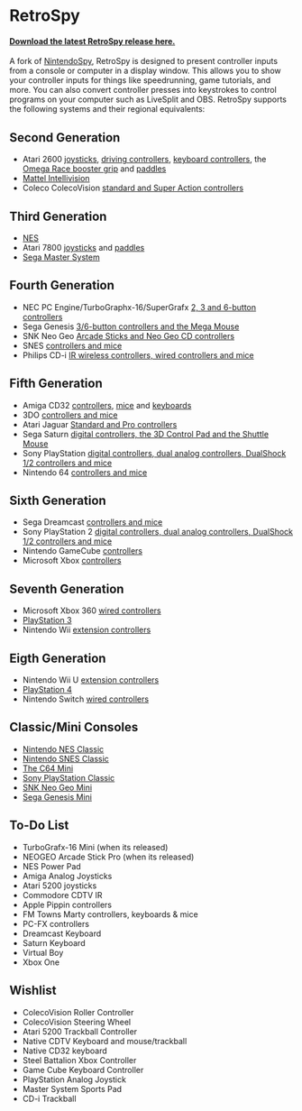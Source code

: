 # RetroSpy

#### [Download the latest RetroSpy release here.](https://github.com/zoggins/RetroSpy/releases/latest)

A fork of [NintendoSpy](https://github.com/jaburns/NintendoSpy), RetroSpy is designed to present controller inputs from a console or computer in a display window.  This allows you to show your controller inputs for things like speedrunning, game tutorials, and more.  You can also convert controller presses into keystrokes to control programs on your computer such as LiveSplit and OBS.  RetroSpy supports the following systems and their regional equivalents:

## Second Generation
* Atari 2600 [joysticks](https://github.com/zoggins/RetroSpy/wiki/Classic-DB9-Controllers-on-Arduino-Getting-Started), [driving controllers](https://github.com/zoggins/RetroSpy/wiki/Atari-Driving-Controller-on-Arduino-Getting-Started), [keyboard controllers](https://github.com/zoggins/RetroSpy/wiki/Atari-Keyboard-Controller-on-Arduino-Getting-Started), the [Omega Race booster grip](https://github.com/zoggins/RetroSpy/wiki/Atari-Omega-Race-Booster-Grip-on-Arduino-Getting-Started) and [paddles](https://github.com/zoggins/RetroSpy/wiki/Atari-Paddles-on-Arduino-Getting-Started)
* [Mattel Intellivision](https://github.com/zoggins/RetroSpy/wiki/Intellivision-on-Arduino-Getting-Started)
* Coleco ColecoVision [standard and Super Action controllers](https://github.com/zoggins/RetroSpy/wiki/Coleco-ColecoVision-Controllers-on-Arduino-Getting-Started)

## Third Generation
 - [NES](https://github.com/zoggins/RetroSpy/wiki/RetroSpy-Hardware-Selection)
 - Atari 7800 [joysticks](https://github.com/zoggins/RetroSpy/wiki/Atari-Omega-Race-Booster-Grip-on-Arduino-Getting-Started) and [paddles](https://github.com/zoggins/RetroSpy/wiki/Atari-Paddles-on-Arduino-Getting-Started)
 - [Sega Master System](https://github.com/zoggins/RetroSpy/wiki/SMS-Controllers-on-Arduino-Getting-Started)

## Fourth Generation
 - NEC PC Engine/TurboGraphx-16/SuperGrafx [2, 3 and 6-button controllers](https://github.com/zoggins/RetroSpy/wiki/TurboGrafx-16-PC-Engine-on-Arduino-Getting-Started)
 - Sega Genesis [3/6-button controllers and the Mega Mouse](https://github.com/zoggins/RetroSpy/wiki/Genesis-on-Arduino-Getting-Started)
 - SNK Neo Geo [Arcade Sticks and Neo Geo CD controllers](https://github.com/zoggins/RetroSpy/wiki/Neo-Geo-on-Arduino-Getting-Started)
 - SNES [controllers and mice](https://github.com/zoggins/RetroSpy/wiki/RetroSpy-Hardware-Selection)
 - Philips CD-i [IR wireless controllers, wired controllers and mice](https://github.com/zoggins/RetroSpy/wiki/CDi-on-Arduino-Getting-Started)

## Fifth Generation
 - Amiga CD32 [controllers](https://github.com/zoggins/RetroSpy/wiki/Amiga-CD32-on-Teensy-Getting-Started), [mice](https://github.com/zoggins/RetroSpy/wiki/Amiga-Mice-on-Arduino-Getting-Started) and [keyboards](https://github.com/zoggins/RetroSpy/wiki/CD32-Keyboard-on-Arduino-Getting-Started)
 - 3DO [controllers and mice](https://github.com/zoggins/RetroSpy/wiki/3DO-on-Arduino-Getting-Started)
 - Atari Jaguar [Standard and Pro controllers](https://github.com/zoggins/RetroSpy/wiki/Jaguar-on-Arduino-Getting-Started)
 - Sega Saturn [digital controllers, the 3D Control Pad and the Shuttle Mouse](https://github.com/zoggins/RetroSpy/wiki/Saturn-on-Arduino-Getting-Started)
 - Sony PlayStation [digital controllers, dual analog controllers, DualShock 1/2 controllers and mice](https://github.com/zoggins/RetroSpy/wiki/Playstation-1-&-2-on-Arduino-Getting-Started)
 - Nintendo 64 [controllers and mice](https://github.com/zoggins/RetroSpy/wiki/RetroSpy-Hardware-Selection)

## Sixth Generation
 - Sega Dreamcast [controllers and mice](https://github.com/zoggins/RetroSpy/wiki/Dreamcast-on-Teensy-Getting-Started) 
 - Sony PlayStation 2 [digital controllers, dual analog controllers, DualShock 1/2 controllers and mice](https://github.com/zoggins/RetroSpy/wiki/Playstation-1-&-2-on-Arduino-Getting-Started)
 - Nintendo GameCube [controllers](https://github.com/zoggins/RetroSpy/wiki/RetroSpy-Hardware-Selection) 
 - Microsoft Xbox [controllers](https://github.com/zoggins/RetroSpy/wiki/RetroSpy-USB-based-Controller-Getting-Started)

## Seventh Generation
 - Microsoft Xbox 360 [wired controllers](https://github.com/zoggins/RetroSpy/wiki/RetroSpy-USB-based-Controller-Getting-Started)
 - [PlayStation 3](https://github.com/zoggins/RetroSpy/wiki/RetroSpy-USB-based-Controller-Getting-Started)
 - Nintendo Wii [extension controllers](https://github.com/zoggins/RetroSpy/wiki/Wii-on-Teensy-Getting-Started)

## Eigth Generation
 - Nintendo Wii U [extension controllers](https://github.com/zoggins/RetroSpy/wiki/Wii-on-Teensy-Getting-Started) 
 - [PlayStation 4](https://github.com/zoggins/RetroSpy/wiki/RetroSpy-USB-based-Controller-Getting-Started)
 - Nintendo Switch [wired controllers](https://github.com/zoggins/RetroSpy/wiki/RetroSpy-USB-based-Controller-Getting-Started)

## Classic/Mini Consoles
 - [Nintendo NES Classic](https://github.com/zoggins/RetroSpy/wiki/Wii-on-Teensy-Getting-Started)
 - [Nintendo SNES Classic](https://github.com/zoggins/RetroSpy/wiki/Wii-on-Teensy-Getting-Started)
 - [The C64 Mini](https://github.com/zoggins/RetroSpy/wiki/RetroSpy-USB-based-Controller-Getting-Started)
 - [Sony PlayStation Classic](https://github.com/zoggins/RetroSpy/wiki/RetroSpy-USB-based-Controller-Getting-Started)
 - [SNK Neo Geo Mini](https://github.com/zoggins/RetroSpy/wiki/RetroSpy-USB-based-Controller-Getting-Started)
 - [Sega Genesis Mini](https://github.com/zoggins/RetroSpy/wiki/RetroSpy-USB-based-Controller-Getting-Started)

## To-Do List
 - TurboGrafx-16 Mini (when its released)
 - NEOGEO Arcade Stick Pro (when its released)
 - NES Power Pad
 - Amiga Analog Joysticks
 - Atari 5200 joysticks
 - Commodore CDTV IR
 - Apple Pippin controllers
 - FM Towns Marty controllers, keyboards & mice
 - PC-FX controllers
 - Dreamcast Keyboard
 - Saturn Keyboard
 - Virtual Boy
 - Xbox One

## Wishlist
 - ColecoVision Roller Controller
 - ColecoVision Steering Wheel
 - Atari 5200 Trackball Controller
 - Native CDTV Keyboard and mouse/trackball
 - Native CD32 keyboard
 - Steel Battalion Xbox Controller
 - Game Cube Keyboard Controller
 - PlayStation Analog Joystick
 - Master System Sports Pad
 - CD-i Trackball
